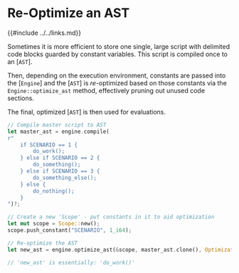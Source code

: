 Re-Optimize an AST
==================

{{#include ../../links.md}}

Sometimes it is more efficient to store one single, large script with delimited code blocks guarded by
constant variables.  This script is compiled once to an [`AST`].

Then, depending on the execution environment, constants are passed into the [`Engine`] and the [`AST`]
is _re_-optimized based on those constants via the `Engine::optimize_ast` method,
effectively pruning out unused code sections.

The final, optimized [`AST`] is then used for evaluations.

```rust
// Compile master script to AST
let master_ast = engine.compile(
r"
    if SCENARIO == 1 {
        do_work();
    } else if SCENARIO == 2 {
        do_something();
    } else if SCENARIO == 3 {
        do_something_else();
    } else {
        do_nothing();
    }
")?;

// Create a new 'Scope' - put constants in it to aid optimization
let mut scope = Scope::new();
scope.push_constant("SCENARIO", 1_i64);

// Re-optimize the AST
let new_ast = engine.optimize_ast(&scope, master_ast.clone(), OptimizationLevel::Simple);

// 'new_ast' is essentially: 'do_work()'
```
